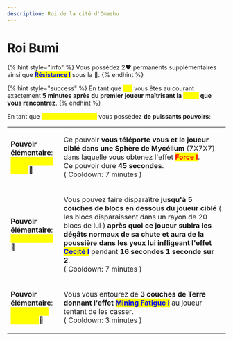 ```yaml
---
description: Roi de la cité d'Omashu
---
```


# Roi Bumi

{% hint style="info" %}
Vous possédez 2:heart: permanents supplémentaires ainsi que <mark style="color:blue;">**Résistance I**</mark> sous la :corn:.
{% endhint %}

{% hint style="success" %}
En tant que <mark style="color:yellow;">**Roi**</mark> vous êtes au courant exactement **5 minutes après du premier joueur maîtrisant la **<mark style="color:yellow;">**Terre**</mark>** que vous rencontrez**.
{% endhint %}

En tant que <mark style="color:yellow;">**maître élémentaire**</mark> vous possédez **de puissants pouvoirs**:

|                                                                                                                                                                                                  |                                                                                                                                                                                                                                                                                                                                                                                                                                                               |
| ------------------------------------------------------------------------------------------------------------------------------------------------------------------------------------------------ | ------------------------------------------------------------------------------------------------------------------------------------------------------------------------------------------------------------------------------------------------------------------------------------------------------------------------------------------------------------------------------------------------------------------------------------------------------------- |
| <p><strong>Pouvoir élémentaire</strong>:<br><mark style="color:yellow;"><strong>La Géode de Terre</strong></mark><span data-gb-custom-inline data-tag="emoji" data-code="1f33d">🌽</span></p>    | <p>Ce pouvoir <strong>vous téléporte vous et le joueur ciblé dans une Sphère de Mycélium</strong> (7X7X7) dans laquelle vous obtenez l'effet <mark style="color:red;"><strong>Force I</strong></mark>.<br>Ce pouvoir dure <strong>45 secondes</strong>.<br>( Cooldown: 7 minutes )</p>                                                                                                                                                                        |
| <p><strong>Pouvoir élémentaire</strong>:<br><mark style="color:yellow;"><strong>L'excavation</strong></mark><span data-gb-custom-inline data-tag="emoji" data-code="1f33d">🌽</span></p>         | <p>Vous pouvez faire disparaître <strong>jusqu'à 5 couches de blocs en dessous du joueur ciblé</strong> ( les blocs disparaissent dans un rayon de 20 blocs de lui ) <strong>après quoi ce joueur subira les dégâts normaux de sa chute et aura de la poussière dans les yeux lui infligeant l'effet</strong> <mark style="color:blue;"><strong>Cécité I</strong></mark> pendant <strong>16 secondes 1 seconde sur 2</strong>.<br>( Cooldown: 7 minutes )</p> |
| <p><strong>Pouvoir élémentaire</strong>:<br><mark style="color:yellow;"><strong>Le bouclier de Terre</strong></mark><span data-gb-custom-inline data-tag="emoji" data-code="1f33d">🌽</span></p> | <p>Vous vous entourez de <strong>3 couches de Terre donnant l'effet </strong><mark style="color:blue;"><strong>Mining Fatigue I</strong></mark> au joueur tentant de les casser. <br>( Cooldown: 3 minutes )</p>                                                                                                                                                                                                                                              |

<figure><img src="https://comicvine.gamespot.com/a/uploads/scale_small/1/10390/336297-85020-king-bumi.jpg" alt=""><figcaption></figcaption></figure>
